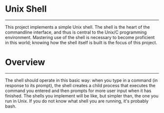 # Unix Shell
---
This project implements a simple Unix shell. The shell is the heart of the commandline interface, and thus is central to the Unix/C programming environment. Mastering use of the shell is necessary to become proficient in this world; knowing how the shell itself is built is the focus of this project.


# Overview
---
The shell should operate in this basic way: when you type in a command (in response to its prompt), the shell creates a child process that executes the command you entered and then prompts for more user input when it has finished. The shells you implement will be like, but simpler than, the one you run in Unix. If you do not know what shell you are running, it's probably bash.


